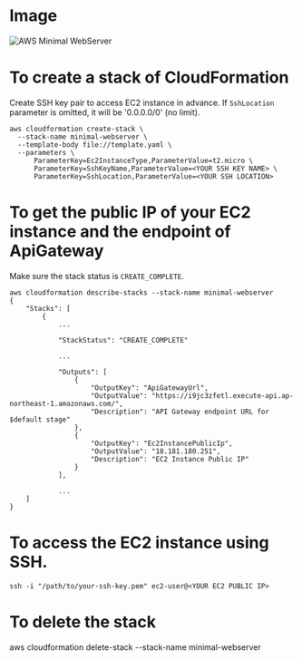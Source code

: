 # Image
![AWS Minimal WebServer](https://user-images.githubusercontent.com/19386206/92300454-d4592900-ef95-11ea-8c23-001897792eea.png)

# To create a stack of CloudFormation
Create SSH key pair to access EC2 instance in advance.
If `SshLocation` parameter is omitted, it will be '0.0.0.0/0' (no limit).
```
aws cloudformation create-stack \
  --stack-name minimal-webserver \
  --template-body file://template.yaml \
  --parameters \
      ParameterKey=Ec2InstanceType,ParameterValue=t2.micro \
      ParameterKey=SshKeyName,ParameterValue=<YOUR SSH KEY NAME> \
      ParameterKey=SshLocation,ParameterValue=<YOUR SSH LOCATION>
```

# To get the public IP of your EC2 instance and the endpoint of ApiGateway
Make sure the stack status is `CREATE_COMPLETE`.
```
aws cloudformation describe-stacks --stack-name minimal-webserver
{
    "Stacks": [
        {
            ...

            "StackStatus": "CREATE_COMPLETE"

            ...

            "Outputs": [
                {
                    "OutputKey": "ApiGatewayUrl",
                    "OutputValue": "https://i9jc3zfetl.execute-api.ap-northeast-1.amazonaws.com/",
                    "Description": "API Gateway endpoint URL for $default stage"
                },
                {
                    "OutputKey": "Ec2InstancePublicIp",
                    "OutputValue": "18.181.180.251",
                    "Description": "EC2 Instance Public IP"
                }
            ],

            ...
    ]
}
```

# To access the EC2 instance using SSH.
```
ssh -i "/path/to/your-ssh-key.pem" ec2-user@<YOUR EC2 PUBLIC IP>
```
# To delete the stack
aws cloudformation delete-stack --stack-name minimal-webserver
